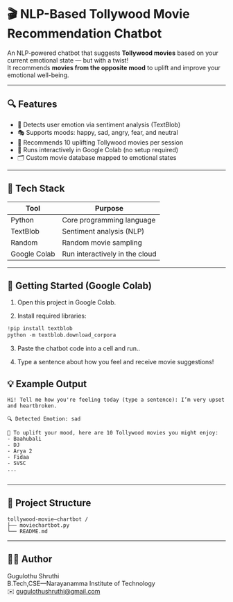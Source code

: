 # 🎬 NLP-Based Tollywood Movie Recommendation Chatbot 

An NLP-powered chatbot that suggests **Tollywood movies** based on your current emotional state — but with a twist!  
It recommends **movies from the opposite mood** to uplift and improve your emotional well-being.

---

## 🔍 Features

- 🧠 Detects user emotion via sentiment analysis (TextBlob)
- 🎭 Supports moods: happy, sad, angry, fear, and neutral
- 🎥 Recommends 10 uplifting Tollywood movies per session
- 🤖 Runs interactively in Google Colab (no setup required)
- 🗂️ Custom movie database mapped to emotional states

---

## 🧰 Tech Stack

| Tool         | Purpose                                  |
|--------------|-------------------------------------------|
| Python       | Core programming language                 |
| TextBlob     | Sentiment analysis (NLP)                  |
| Random       | Random movie sampling                     |
| Google Colab | Run interactively in the cloud            |

---

## 🚀 Getting Started (Google Colab)

1. Open this project in Google Colab.

2. Install required libraries:

```python
!pip install textblob
python -m textblob.download_corpora
```
3. Paste the chatbot code into a cell and run.. 

4. Type a sentence about how you feel and receive movie suggestions!


   

## 💡 Example Output

```
Hi! Tell me how you're feeling today (type a sentence): I’m very upset and heartbroken.

🔍 Detected Emotion: sad

🎥 To uplift your mood, here are 10 Tollywood movies you might enjoy:
- Baahubali
- DJ
- Arya 2
- Fidaa
- SVSC
...


```

---

## 📂 Project Structure

```
tollywood-movie–chartbot /
├── moviechartbot.py
└── README.md
```

---

## 🙋‍♀️ Author

Gugulothu Shruthi  
B.Tech,CSE—Narayanamma Institute of Technology  
✉️ [gugulothushruthi@gmail.com](mailto:gugulothushruthi@gmail.com)
